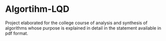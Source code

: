 # Algortihm-LQD

Project elaborated for the college course of analysis and synthesis of algorithms whose purpose is explained in detail in the statement available in pdf format.
